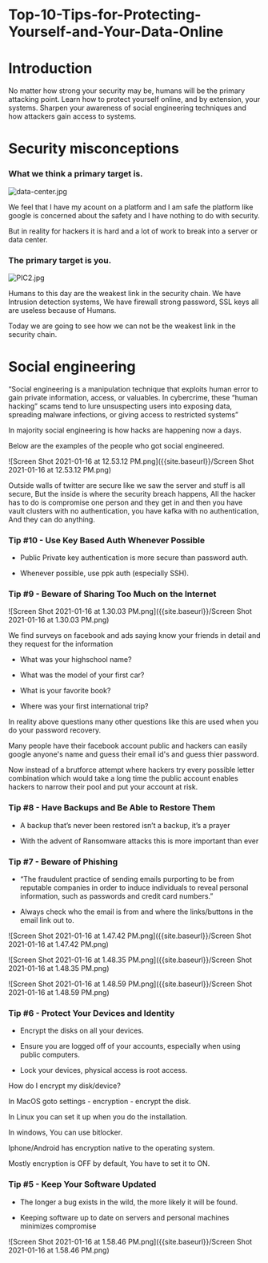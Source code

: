 # **Top-10-Tips-for-Protecting-Yourself-and-Your-Data-Online**

# **Introduction**

No matter how strong your security may be, humans will be the primary attacking point. Learn how to protect yourself online, and by extension, your systems. Sharpen your awareness of social engineering techniques and how attackers gain access to systems.

# **Security misconceptions**

### What we think a primary target is.

![data-center.jpg]({{site.baseurl}}/data-center.jpg)


We feel that I have my acount on a platform and I am safe the platform like google is concerned about the safety and I have nothing to do with security. 

But in reality for hackers it is hard and a lot of work to break into a server or data center.

### The primary target is you.

![PIC2.jpg]({{site.baseurl}}/PIC2.jpg)

Humans to this day are the weakest link in the security chain. We have Intrusion detection systems, We have firewall strong password, SSL keys all are useless because of Humans.

Today we are going to see how we can not be the weakest link in the security chain.


# **Social engineering**

“Social engineering is a manipulation technique that exploits human error to gain private information, access, or valuables. In cybercrime, these “human hacking” scams tend to lure unsuspecting users into exposing data, spreading malware infections, or giving access to restricted systems”

In majority social engineering is how hacks are happening now a days.

Below are the examples of the people who got social engineered.

![Screen Shot 2021-01-16 at 12.53.12 PM.png]({{site.baseurl}}/Screen Shot 2021-01-16 at 12.53.12 PM.png)

Outside walls of twitter are secure like we saw the server and stuff is all secure, But the inside is where the security breach happens, All the hacker has to do is compromise one person and they get in and then you have vault clusters with no authentication, you have kafka with no authentication, And they can do anything.

### **Tip #10 - Use Key Based Auth Whenever Possible**

- Public Private key authentication is more secure than password auth.

- Whenever possible, use ppk auth (especially SSH).


### **Tip #9 - Beware of Sharing Too Much on the Internet**

![Screen Shot 2021-01-16 at 1.30.03 PM.png]({{site.baseurl}}/Screen Shot 2021-01-16 at 1.30.03 PM.png)

We find surveys on facebook and ads saying know your friends in detail and they request for the information

- What was your highschool name?

- What was the model of your first car?

- What is your favorite book?

- Where was your first international trip?

In reality above questions many other questions like this are used when you do your password recovery.

Many people have their facebook account public and hackers can easily google anyone's name and guess their email id's and guess thier password.

Now instead of a brutforce attempt where hackers try every possible letter combination which would take a long time the public account enables hackers to narrow their pool and put your account at risk.

### **Tip #8 - Have Backups and Be Able to Restore Them**

- A backup that’s never been restored isn’t a backup, it’s a prayer

- With the advent of Ransomware attacks this is more important than ever


### **Tip #7 - Beware of Phishing**

- “The fraudulent practice of sending emails purporting to be from reputable companies in order to induce individuals to reveal personal information, such as passwords and credit card numbers.”

- Always check who the email is from and where the links/buttons in the email link out to.

![Screen Shot 2021-01-16 at 1.47.42 PM.png]({{site.baseurl}}/Screen Shot 2021-01-16 at 1.47.42 PM.png)

![Screen Shot 2021-01-16 at 1.48.35 PM.png]({{site.baseurl}}/Screen Shot 2021-01-16 at 1.48.35 PM.png)

![Screen Shot 2021-01-16 at 1.48.59 PM.png]({{site.baseurl}}/Screen Shot 2021-01-16 at 1.48.59 PM.png)

### **Tip #6 - Protect Your Devices and Identity**

- Encrypt the disks on all your devices.

- Ensure you are logged off of your accounts, especially when using public computers.

- Lock your devices, physical access is root access.

How do I encrypt my disk/device?

In MacOS goto settings - encryption - encrypt the disk.

In Linux you can set it up when you do the installation.

In windows, You can use bitlocker.

Iphone/Android has encryption native to the operating system.

Mostly encryption is OFF by default, You have to set it to ON.

### **Tip #5 - Keep Your Software Updated**

- The longer a bug exists in the wild, the more likely it will be found.

- Keeping software up to date on servers and personal machines minimizes compromise


![Screen Shot 2021-01-16 at 1.58.46 PM.png]({{site.baseurl}}/Screen Shot 2021-01-16 at 1.58.46 PM.png)









